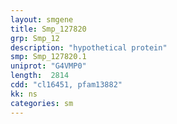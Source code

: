 ```yaml
---
layout: smgene
title: Smp_127820
grp: Smp_12
description: "hypothetical protein"
smp: Smp_127820.1
uniprot: "G4VMP0"
length:  2814
cdd: "cl16451, pfam13882"
kk: ns
categories: sm
---
```

